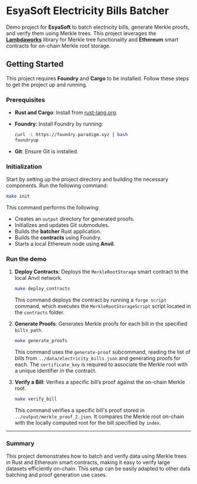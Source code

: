 
# EsyaSoft Electricity Bills Batcher

Demo project for **EsyaSoft** to batch electricity bills, generate Merkle proofs, and verify them using Merkle trees. This project leverages the [**Lambdaworks**](https://github.com/lambdaclass/lambdaworks) library for Merkle tree functionality and **Ethereum** smart contracts for on-chain Merkle root storage.

## Getting Started

This project requires **Foundry** and **Cargo** to be installed. Follow these steps to get the project up and running.

### Prerequisites

- **Rust and Cargo**: Install from [rust-lang.org](https://www.rust-lang.org/).
- **Foundry**: Install Foundry by running:

  ```sh
  curl -L https://foundry.paradigm.xyz | bash
  foundryup
  ```

- **Git**: Ensure Git is installed.

### Initialization

Start by setting up the project directory and building the necessary components. Run the following command:

```sh
make init
```

This command performs the following:
- Creates an `output` directory for generated proofs.
- Initializes and updates Git submodules.
- Builds the **batcher** Rust application.
- Builds the **contracts** using Foundry.
- Starts a local Ethereum node using **Anvil**.

### Run the demo

1. **Deploy Contracts**: Deploys the `MerkleRootStorage` smart contract to the local Anvil network.

   ```sh
   make deploy_contracts
   ```

   This command deploys the contract by running a `forge script` command, which executes the `MerkleRootStorageScript` script located in the `contracts` folder.

2. **Generate Proofs**: Generates Merkle proofs for each bill in the specified `bills_path`.

   ```sh
   make generate_proofs
   ```

   This command uses the `generate-proof` subcommand, reading the list of bills from `../data/electricity_bills.json` and generating proofs for each. The `certificate_key` is required to associate the Merkle root with a unique identifier in the contract.

3. **Verify a Bill**: Verifies a specific bill’s proof against the on-chain Merkle root.

   ```sh
   make verify_bill
   ```

   This command verifies a specific bill's proof stored in `../output/merkle_proof_2.json`. It compares the Merkle root on-chain with the locally computed root for the bill specified by `index`.

---

### Summary

This project demonstrates how to batch and verify data using Merkle trees in Rust and Ethereum smart contracts, making it easy to verify large datasets efficiently on-chain. This setup can be easily adapted to other data batching and proof generation use cases.
